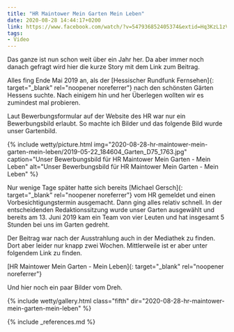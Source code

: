 ```yaml
---
title: "HR Maintower Mein Garten Mein Leben"
date: 2020-08-28 14:44:17+0200
link: https://www.facebook.com/watch/?v=547936852405374&extid=Hq3KzL1zVfTCRnpG
tags:
- Video
---
```

Das ganze ist nun schon weit über ein Jahr her. Da aber immer noch danach gefragt wird hier die kurze Story mit dem Link zum Beitrag.

Alles fing Ende Mai 2019 an, als der [Hessischer Rundfunk Fernsehen]{: target="_blank" rel="noopener noreferrer"} nach den schönsten Gärten Hessens suchte. Nach einigem hin und her Überlegen wollten wir es zumindest mal probieren.

Laut Bewerbungsformular auf der Website des HR war nur ein Bewerbungsbild erlaubt. So machte ich Bilder und das folgende Bild wurde unser Gartenbild.

{% include wetty/picture.html img="2020-08-28-hr-maintower-mein-garten-mein-leben/2019-05-22_184604_Garten_D75_1763.jpg" caption="Unser Bewerbungsbild für HR Maintower Mein Garten - Mein Leben" alt="Unser Bewerbungsbild für HR Maintower Mein Garten - Mein Leben" %}

Nur wenige Tage später hatte sich bereits [Michael Gersch]{: target="_blank" rel="noopener noreferrer"} vom HR gemeldet und einen Vorbesichtigungstermin ausgemacht. Dann ging alles relativ schnell. In der entscheidenden Redaktionssitzung wurde unser Garten ausgewählt und bereits am 13. Juni 2019 kam ein Team von vier Leuten und hat insgesamt 5 Stunden bei uns im Garten gedreht. 

Der Beitrag war nach der Ausstrahlung auch in der Mediathek zu finden. Dort aber leider nur knapp zwei Wochen. Mittlerweile ist er aber unter folgendem Link zu finden. 

[HR Maintower Mein Garten - Mein Leben]{: target="_blank" rel="noopener noreferrer"}

<!--more-->

Und hier noch ein paar Bilder vom Dreh.

{% include wetty/gallery.html class="fifth" dir="2020-08-28-hr-maintower-mein-garten-mein-leben" %}



{% include _references.md %}
